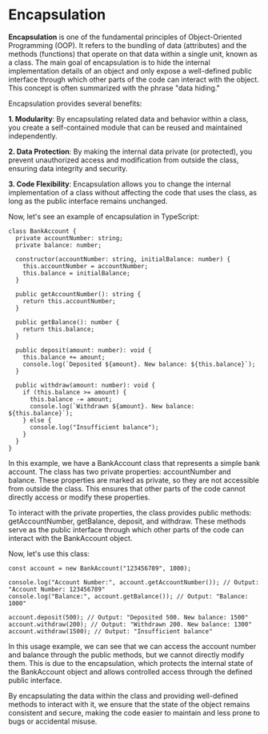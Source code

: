 # Encapsulation
**Encapsulation** is one of the fundamental principles of Object-Oriented Programming (OOP). It refers to the bundling of data (attributes) and the methods (functions) that operate on that data within a single unit, known as a class. The main goal of encapsulation is to hide the internal implementation details of an object and only expose a well-defined public interface through which other parts of the code can interact with the object. This concept is often summarized with the phrase "data hiding."

Encapsulation provides several benefits:

**1. Modularity**: By encapsulating related data and behavior within a class, you create a self-contained module that can be reused and maintained independently.

**2. Data Protection**: By making the internal data private (or protected), you prevent unauthorized access and modification from outside the class, ensuring data integrity and security.

**3. Code Flexibility**: Encapsulation allows you to change the internal implementation of a class without affecting the code that uses the class, as long as the public interface remains unchanged.

Now, let's see an example of encapsulation in TypeScript:

```
class BankAccount {
  private accountNumber: string;
  private balance: number;

  constructor(accountNumber: string, initialBalance: number) {
    this.accountNumber = accountNumber;
    this.balance = initialBalance;
  }

  public getAccountNumber(): string {
    return this.accountNumber;
  }

  public getBalance(): number {
    return this.balance;
  }

  public deposit(amount: number): void {
    this.balance += amount;
    console.log(`Deposited ${amount}. New balance: ${this.balance}`);
  }

  public withdraw(amount: number): void {
    if (this.balance >= amount) {
      this.balance -= amount;
      console.log(`Withdrawn ${amount}. New balance: ${this.balance}`);
    } else {
      console.log("Insufficient balance");
    }
  }
}
```
In this example, we have a BankAccount class that represents a simple bank account. The class has two private properties: accountNumber and balance. These properties are marked as private, so they are not accessible from outside the class. This ensures that other parts of the code cannot directly access or modify these properties.

To interact with the private properties, the class provides public methods: getAccountNumber, getBalance, deposit, and withdraw. These methods serve as the public interface through which other parts of the code can interact with the BankAccount object.

Now, let's use this class:

```
const account = new BankAccount("123456789", 1000);

console.log("Account Number:", account.getAccountNumber()); // Output: "Account Number: 123456789"
console.log("Balance:", account.getBalance()); // Output: "Balance: 1000"

account.deposit(500); // Output: "Deposited 500. New balance: 1500"
account.withdraw(200); // Output: "Withdrawn 200. New balance: 1300"
account.withdraw(1500); // Output: "Insufficient balance"
```
In this usage example, we can see that we can access the account number and balance through the public methods, but we cannot directly modify them. This is due to the encapsulation, which protects the internal state of the BankAccount object and allows controlled access through the defined public interface.

By encapsulating the data within the class and providing well-defined methods to interact with it, we ensure that the state of the object remains consistent and secure, making the code easier to maintain and less prone to bugs or accidental misuse.
